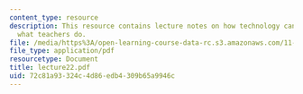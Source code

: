 ```yaml
---
content_type: resource
description: This resource contains lecture notes on how technology can complement
  what teachers do.
file: /media/https%3A/open-learning-course-data-rc.s3.amazonaws.com/11-126j-economics-of-education-spring-2007/72c81a93324c4d86edb4309b65a9946c_lecture22.pdf
file_type: application/pdf
resourcetype: Document
title: lecture22.pdf
uid: 72c81a93-324c-4d86-edb4-309b65a9946c
---
```

